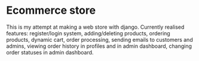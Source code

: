 # Ecommerce store
This is my attempt at making a web store with django. Currently realised features: register/login system, adding/deleting products, ordering products,
dynamic cart, order processing, sending emails to customers and admins, viewing order history in profiles and in admin dashboard, changing order statuses in admin dashboard.
